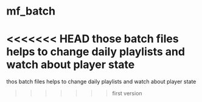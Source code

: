 # mf_batch

<<<<<<< HEAD
those batch files helps to change daily playlists and watch about player state
=======
thos batch files helps to change daily playlists and watch about player state
>>>>>>> first version

